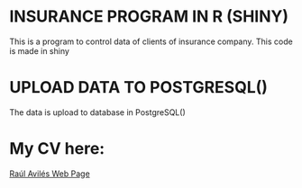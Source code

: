 # INSURANCE PROGRAM IN R (SHINY)
This is a program to control data of clients of insurance company.
This code is made in shiny


# UPLOAD DATA TO POSTGRESQL()
The data is upload to database in PostgreSQL()


# My CV here:
 [Raúl Avilés Web Page](https://raulaviles.netlify.app/)